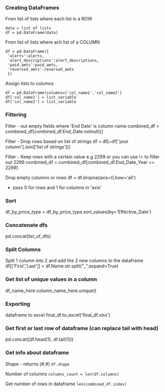 ### Creating DataFrames
From list of lists where each list is a ROW
```
data = list of lists
df = pd.DataFrame(data)
```

From list of lists where ach list of a COLUMN
```
df = pd.DataFrame({
 'alerts':alerts,
 'alert_descriptions':alert_descriptions,
 'paid_amts':paid_amts,
 'reversed_amts':reversed_amts
 })
```

Assign lists to columns
```
df = pd.DataFrame(columns=['col_name1','col_name2']
df['col_name1'] = list_variable
df['col_name2'] = list_variable
```

### Filtering
Filter - out empty fields where 'End Date' is column name
combined_df = combined_df[combined_df.End_Date.notnull()]

Filter - Drop rows based on list of strings
df = df[~df['your column'].isin(['list of strings'])]

Filter - Keep rows with a certain value e.g 2299 or you can use != to filter out 2299
combined_df = combined_df[combined_df.End_Date_Year == 2299]

Drop empty columns or rows
df = df.dropna(axis=0,how='all')
- pass 0 for rows and 1 for columns in 'axis'

### Sort
 df_by_price_type = df_by_price_type.sort_values(by='Effective_Date')
 
### Concatenate dfs
pd.concat(list_of_dfs)

### Split Columns
Split 1 column into 2 and add the 2 new columns to the dataframe
df[['First','Last']] = df.Name.str.split("_",expand=True) 

### Get list of unique values in a column
df_name_here.column_name_here.unique()

### Exporting 
dataframe to excel
final_df.to_excel('final_df.xlsx')

### Get first or last row of dataframe (can replace tail with head)
pd.concat([df.head(1), df.tail(1)])

### Get info about dataframe
Shape - returns (#,#)
`df.shape`

Number of columns
`columns_count = len(df.columns)`

Get number of rows in dataframe
`len(combined_df.index)`

